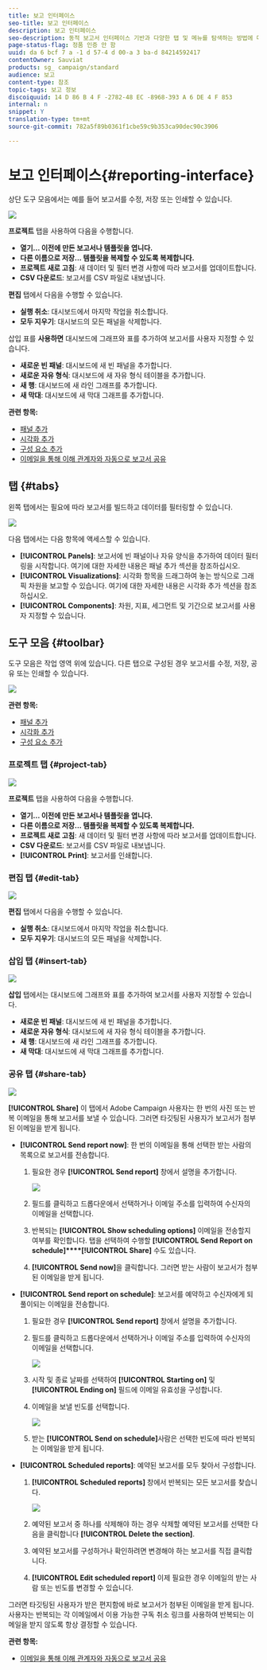 ```yaml
---
title: 보고 인터페이스
seo-title: 보고 인터페이스
description: 보고 인터페이스
seo-description: 동적 보고서 인터페이스 기반과 다양한 탭 및 메뉴를 탐색하는 방법에 대해 자세히 알아보십시오.
page-status-flag: 정품 인증 안 함
uuid: da 6 bcf 7 a -1 d 57-4 d 00-a 3 ba-d 84214592417
contentOwner: Sauviat
products: sg_ campaign/standard
audience: 보고
content-type: 참조
topic-tags: 보고 정보
discoiquuid: 14 D 86 B 4 F -2782-48 EC -8968-393 A 6 DE 4 F 853
internal: n
snippet: Y
translation-type: tm+mt
source-git-commit: 782a5f89b0361f1cbe59c9b353ca90dec90c3906

---
```



# 보고 인터페이스{#reporting-interface}

상단 도구 모음에서는 예를 들어 보고서를 수정, 저장 또는 인쇄할 수 있습니다.

![](assets/dynamic_report_toolbar.png)

**프로젝트** 탭을 사용하여 다음을 수행합니다.

* **열기... 이전에 만든 보고서나 템플릿을 엽니다.**
* **다른 이름으로 저장... 템플릿을 복제할 수 있도록 복제합니다.**
* **프로젝트 새로 고침**: 새 데이터 및 필터 변경 사항에 따라 보고서를 업데이트합니다.
* **CSV 다운로드**: 보고서를 CSV 파일로 내보냅니다.

**편집** 탭에서 다음을 수행할 수 있습니다.

* **실행 취소**: 대시보드에서 마지막 작업을 취소합니다.
* **모두 지우기**: 대시보드의 모든 패널을 삭제합니다.

삽입 표를 **사용하면** 대시보드에 그래프와 표를 추가하여 보고서를 사용자 지정할 수 있습니다.

* **새로운 빈 패널**: 대시보드에 새 빈 패널을 추가합니다.
* **새로운 자유 형식**: 대시보드에 새 자유 형식 테이블을 추가합니다.
* **새 행**: 대시보드에 새 라인 그래프를 추가합니다.
* **새 막대**: 대시보드에 새 막대 그래프를 추가합니다.

**관련 항목:**

* [패널 추가](../../reporting/using/adding-panels.md)
* [시각화 추가](../../reporting/using/adding-visualizations.md)
* [구성 요소 추가](../../reporting/using/adding-components.md)
* [이메일을 통해 이해 관계자와 자동으로 보고서 공유](https://helpx.adobe.com/campaign/kb/simplify-campaign-management.html#Reportandshareinsightswithallstakeholders)

## 탭 {#tabs}

왼쪽 탭에서는 필요에 따라 보고서를 빌드하고 데이터를 필터링할 수 있습니다.

![](assets/dynamic_report_interface.png)

다음 탭에서는 다음 항목에 액세스할 수 있습니다.

* **[!UICONTROL Panels]**: 보고서에 빈 패널이나 자유 양식을 추가하여 데이터 필터링을 시작합니다. 여기에 대한 자세한 내용은 패널 추가 섹션을 참조하십시오.
* **[!UICONTROL Visualizations]**: 시각화 항목을 드래그하여 놓는 방식으로 그래픽 차원을 보고할 수 있습니다. 여기에 대한 자세한 내용은 시각화 추가 섹션을 참조하십시오.
* **[!UICONTROL Components]**: 차원, 지표, 세그먼트 및 기간으로 보고서를 사용자 지정할 수 있습니다.

## 도구 모음 {#toolbar}

도구 모음은 작업 영역 위에 있습니다. 다른 탭으로 구성된 경우 보고서를 수정, 저장, 공유 또는 인쇄할 수 있습니다.

![](assets/dynamic_report_toolbar.png)

**관련 항목:**

* [패널 추가](../../reporting/using/adding-panels.md)
* [시각화 추가](../../reporting/using/adding-visualizations.md)
* [구성 요소 추가](../../reporting/using/adding-components.md)

### 프로젝트 탭 {#project-tab}

![](assets/tab_project.png)

**프로젝트** 탭을 사용하여 다음을 수행합니다.

* **열기... 이전에 만든 보고서나 템플릿을 엽니다.**
* **다른 이름으로 저장... 템플릿을 복제할 수 있도록 복제합니다.**
* **프로젝트 새로 고침**: 새 데이터 및 필터 변경 사항에 따라 보고서를 업데이트합니다.
* **CSV 다운로드**: 보고서를 CSV 파일로 내보냅니다.
* **[!UICONTROL Print]**: 보고서를 인쇄합니다.

### 편집 탭 {#edit-tab}

![](assets/tab_edit.png)

**편집** 탭에서 다음을 수행할 수 있습니다.

* **실행 취소**: 대시보드에서 마지막 작업을 취소합니다.
* **모두 지우기**: 대시보드의 모든 패널을 삭제합니다.

### 삽입 탭 {#insert-tab}

![](assets/tab_insert.png)

**삽입** 탭에서는 대시보드에 그래프와 표를 추가하여 보고서를 사용자 지정할 수 있습니다.

* **새로운 빈 패널**: 대시보드에 새 빈 패널을 추가합니다.
* **새로운 자유 형식**: 대시보드에 새 자유 형식 테이블을 추가합니다.
* **새 행**: 대시보드에 새 라인 그래프를 추가합니다.
* **새 막대**: 대시보드에 새 막대 그래프를 추가합니다.

### 공유 탭 {#share-tab}

![](assets/tab_share_1.png)

**[!UICONTROL Share]** 이 탭에서 Adobe Campaign 사용자는 한 번의 사진 또는 반복 이메일을 통해 보고서를 보낼 수 있습니다. 그러면 타깃팅된 사용자가 보고서가 첨부된 이메일을 받게 됩니다.

* **[!UICONTROL Send report now]**: 한 번의 이메일을 통해 선택한 받는 사람의 목록으로 보고서를 전송합니다.

   1. 필요한 경우 **[!UICONTROL Send report]** 창에서 설명을 추가합니다.

      ![](assets/tab_share_4.png)

   1. 필드를 클릭하고 드롭다운에서 선택하거나 이메일 주소를 입력하여 수신자의 이메일을 선택합니다.
   1. 반복되는 **[!UICONTROL Show scheduling options]** 이메일을 전송할지 여부를 확인합니다. 탭을 선택하여 수행할 **[!UICONTROL Send Report on schedule]****[!UICONTROL Share]** 수도 있습니다.
   1. **[!UICONTROL Send now]**&#x200B;을 클릭합니다. 그러면 받는 사람이 보고서가 첨부된 이메일을 받게 됩니다.

* **[!UICONTROL Send report on schedule]**: 보고서를 예약하고 수신자에게 되풀이되는 이메일을 전송합니다.

   1. 필요한 경우 **[!UICONTROL Send report]** 창에서 설명을 추가합니다.
   1. 필드를 클릭하고 드롭다운에서 선택하거나 이메일 주소를 입력하여 수신자의 이메일을 선택합니다.

      ![](assets/tab_share_5.png)

   1. 시작 및 종료 날짜를 선택하여 **[!UICONTROL Starting on]** 및 **[!UICONTROL Ending on]** 필드에 이메일 유효성을 구성합니다.
   1. 이메일을 보낼 빈도를 선택합니다.

      ![](assets/tab_share_2.png)

   1. 받는 **[!UICONTROL Send on schedule]**&#x200B;사람은 선택한 빈도에 따라 반복되는 이메일을 받게 됩니다.

* **[!UICONTROL Scheduled reports]**: 예약된 보고서를 모두 찾아서 구성합니다.

   1. **[!UICONTROL Scheduled reports]** 창에서 반복되는 모든 보고서를 찾습니다.

      ![](assets/tab_share_3.png)

   1. 예약된 보고서 중 하나를 삭제해야 하는 경우 삭제할 예약된 보고서를 선택한 다음을 클릭합니다 **[!UICONTROL Delete the section]**.
   1. 예약된 보고서를 구성하거나 확인하려면 변경해야 하는 보고서를 직접 클릭합니다.
   1. **[!UICONTROL Edit scheduled report]** 이제 필요한 경우 이메일의 받는 사람 또는 빈도를 변경할 수 있습니다.

그러면 타깃팅된 사용자가 받은 편지함에 바로 보고서가 첨부된 이메일을 받게 됩니다. 사용자는 반복되는 각 이메일에서 이용 가능한 구독 취소 링크를 사용하여 반복되는 이메일을 받지 않도록 항상 결정할 수 있습니다.

**관련 항목:**

* [이메일을 통해 이해 관계자와 자동으로 보고서 공유](https://helpx.adobe.com/campaign/kb/simplify-campaign-management.html#Reportandshareinsightswithallstakeholders)
